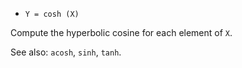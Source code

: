 * `Y = cosh (X)`

Compute the hyperbolic cosine for each element of `X`.

See also: `acosh`, `sinh`, `tanh`.
